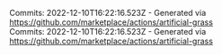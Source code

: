 Commits: 2022-12-10T16:22:16.523Z - Generated via https://github.com/marketplace/actions/artificial-grass
<br>
Commits: 2022-12-10T16:22:16.523Z - Generated via https://github.com/marketplace/actions/artificial-grass
<br>
